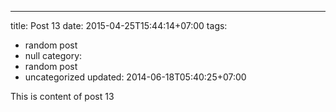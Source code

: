 ---
title: Post 13
date: 2015-04-25T15:44:14+07:00
tags:
  - random post
  - null
category:
  - random post
  - uncategorized
updated: 2014-06-18T05:40:25+07:00

This is content of post 13